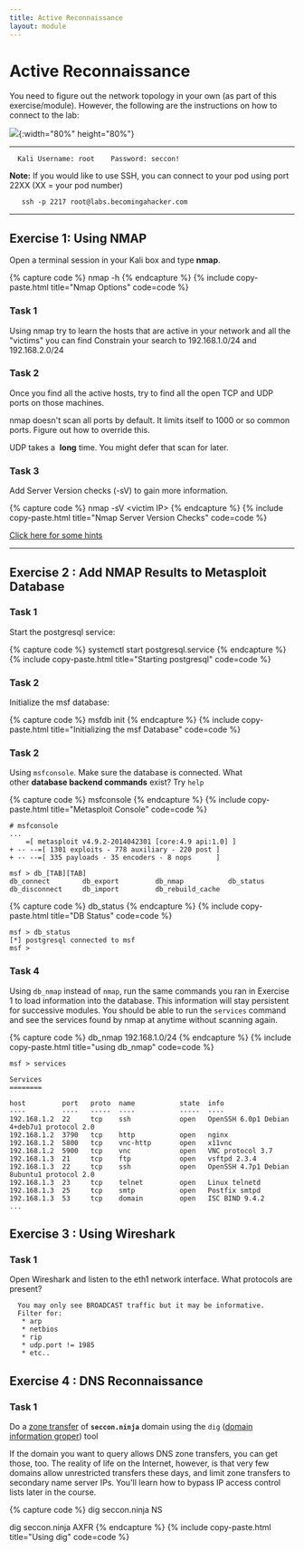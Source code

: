 ```yaml
---
title: Active Reconnaissance
layout: module
---
```


# Active Reconnaissance

You need to figure out the network topology in your own (as part of this
exercise/module). However, the following are the instructions on how to
connect to the lab:

![](/training/os_files/topology.png){:width="80%" height="80%"}

------------------------------------------------------------------------

      Kali Username: root    Password: seccon!

**Note:** If you would like to use SSH, you can connect to your pod
using port 22XX (XX = your pod number)

       ssh -p 2217 root@labs.becomingahacker.com

------------------------------------------------------------------------

## Exercise 1: Using NMAP

Open a terminal session in your Kali box and type **nmap**.

{% capture code %}
nmap -h
{% endcapture %}
{% include copy-paste.html title="Nmap Options" code=code %}

### Task 1

Using nmap try to learn the hosts that are active in your network and
all the "victims" you can find Constrain your search to 192.168.1.0/24
and 192.168.2.0/24

### Task 2

Once you find all the active hosts, try to find all the open TCP and UDP
ports on those machines.

nmap doesn't scan all ports by default. It limits itself to 1000 or so
common ports. Figure out how to override this.

UDP takes a  **long** time. You might defer that scan for later.

### Task 3

Add Server Version checks (-sV) to gain more information.

{% capture code %}
nmap -sV \<victim IP\>
{% endcapture %}
{% include copy-paste.html title="Nmap Server Version Checks" code=code %}

[Click here for some hints](https://github.com/The-Art-of-Hacking/h4cker/blob/master/cheat_sheets/NMAP_cheat_sheet.md)

------------------------------------------------------------------------

## Exercise 2 : Add NMAP Results to Metasploit Database

### Task 1

Start the postgresql service:

{% capture code %}
systemctl start postgresql.service
{% endcapture %}
{% include copy-paste.html title="Starting postgresql" code=code %}

### Task 2

Initialize the msf database:

{% capture code %}
msfdb init
{% endcapture %}
{% include copy-paste.html title="Initializing the msf Database" code=code %}

### Task 2

Using `msfconsole`. Make sure the database is connected. What
other **database backend commands** exist? Try `help`

{% capture code %}
msfconsole
{% endcapture %}
{% include copy-paste.html title="Metasploit Console" code=code %}

```
# msfconsole 
...
	=[ metasploit v4.9.2-2014042301 [core:4.9 api:1.0] ]
+ -- --=[ 1301 exploits - 778 auxiliary - 220 post ]
+ -- --=[ 335 payloads - 35 encoders - 8 nops      ]

msf > db_[TAB][TAB]
db_connect        db_export         db_nmap           db_status
db_disconnect     db_import         db_rebuild_cache
```

{% capture code %}
db_status
{% endcapture %}
{% include copy-paste.html title="DB Status" code=code %}

```
msf > db_status
[*] postgresql connected to msf
msf >
```

### Task 4

Using `db_nmap` instead of `nmap`, run the same commands you ran in
Exercise 1 to load information into the database. This information will
stay persistent for successive modules. You should be able to run
the `services` command and see the services found by nmap at anytime
without scanning again.

{% capture code %}
db_nmap 192.168.1.0/24
{% endcapture %}
{% include copy-paste.html title="using db_nmap" code=code %}

```
msf > services

Services
========

host         port   proto  name           state  info
----         ----   -----  ----           -----  ----
192.168.1.2  22     tcp    ssh            open   OpenSSH 6.0p1 Debian 4+deb7u1 protocol 2.0
192.168.1.2  3790   tcp    http           open   nginx
192.168.1.2  5800   tcp    vnc-http       open   x11vnc
192.168.1.2  5900   tcp    vnc            open   VNC protocol 3.7
192.168.1.3  21     tcp    ftp            open   vsftpd 2.3.4
192.168.1.3  22     tcp    ssh            open   OpenSSH 4.7p1 Debian 8ubuntu1 protocol 2.0
192.168.1.3  23     tcp    telnet         open   Linux telnetd
192.168.1.3  25     tcp    smtp           open   Postfix smtpd
192.168.1.3  53     tcp    domain         open   ISC BIND 9.4.2
...
```

## Exercise 3 : Using Wireshark

### Task 1

Open Wireshark and listen to the eth1 network interface. What protocols
are present?

      You may only see BROADCAST traffic but it may be informative.
      Filter for:
       * arp
       * netbios
       * rip
       * udp.port != 1985
       * etc..

## Exercise 4 : DNS Reconnaissance

### Task 1

Do a [zone transfer](http://en.wikipedia.org/wiki/DNS_zone_transfer) of **`seccon.ninja`** domain using the `dig` ([domain information groper](https://www.madboa.com/geek/dig/)) tool

If the domain you want to query allows DNS zone transfers, you can get
those, too. The reality of life on the Internet, however, is that very
few domains allow unrestricted transfers these days, and limit zone
transfers to secondary name server IPs. You'll learn how to bypass IP
access control lists later in the course.

{% capture code %}
dig seccon.ninja NS

dig seccon.ninja AXFR
{% endcapture %}
{% include copy-paste.html title="Using dig" code=code %}
